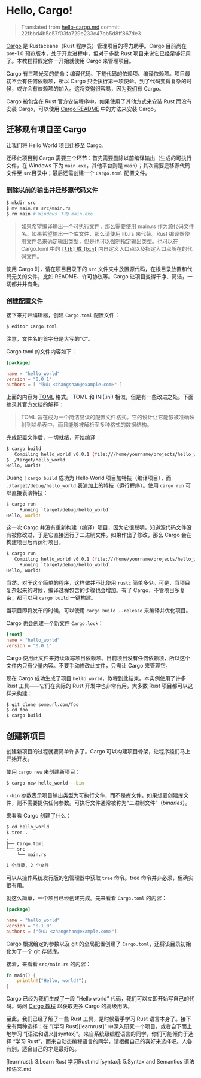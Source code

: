 # Hello, Cargo!

> Translated from [hello-cargo.md](https://github.com/rust-lang/rust/blob/22fbbd4b5c57f03fa729e233c47bb5d8ff867de3/src/doc/trpl/hello-cargo.md)
> commit: 22fbbd4b5c57f03fa729e233c47bb5d8ff867de3

[Cargo][cratesio] 是 Rustaceans（Rust 程序员）管理项目的得力助手。Cargo 目前尚在 pre-1.0 预览版本，处于开发进程中，但对于多数 Rust 项目来说它已经足够好用了。本教程将假定你一开始就使用 Cargo 来管理项目。

[cratesio]: http://doc.crates.io

Cargo 有三项光荣的使命：编译代码、下载代码的依赖项、编译依赖项。项目最初不会有任何依赖项，所以 Cargo 只会执行第一项使命。到了代码变得复杂的时候，或许会有依赖项的加入。这将变得很容易，因为我们有 Cargo。

Cargo 被包含在 Rust 官方安装程序中。如果使用了其他方式来安装 Rust 而没有安装 Cargo，可以使用 [Cargo README][cargoreadme] 中的方法来安装 Cargo。

[cargoreadme]: https://github.com/rust-lang/cargo#installing-cargo-from-nightlies

## 迁移现有项目至 Cargo

让我们将 Hello World 项目迁移至 Cargo。

迁移此项目到 Cargo 需要三个环节：首先需要删除以前编译输出（生成的可执行文件，在 Windows 下为 `main.exe`，其他平台则是 `main`）；其次需要迁移源代码文件至 `src`目录中；最后还需创建一个 `Cargo.toml` 配置文件。

### 删除以前的输出并迁移源代码文件

```bash
$ mkdir src
$ mv main.rs src/main.rs
$ rm main # Windows 下为 main.exe
```

> 如果希望编译输出一个可执行文件，那么需要使用 main.rs 作为源代码文件名。如果希望输出一个库文件，那么请使用 lib.rs 来代替。Rust 编译器使用文件名来确定输出类型，但是也可以强制指定输出类型。也可以在 Cargo.toml 中的 [`[lib]` 或 `[bin]`][crates-custom] 内自定义入口点以及指定入口点所在的代码文件。

[crates-custom]: http://doc.crates.io/manifest.html#configuring-a-target

使用 Cargo 时，请在项目目录下的 `src` 文件夹中放置源代码，在根目录放置和代码无关的文件，比如 README、许可协议等。Cargo 让项目变得干净、简洁，一切都井井有条。

### 创建配置文件

接下来打开编辑器，创建 `Cargo.toml` 配置文件：

```bash
$ editor Cargo.toml
```

注意，文件名的首字母是大写的“C”。

Cargo.toml 的文件内容如下：

```toml
[package]

name = "hello_world"
version = "0.0.1"
authors = [ "张山 <zhangshan@example.com>" ]
```

上面的内容为 [TOML][toml] 格式。 TOML 和 INI(.ini) 相似，但是有一些改进之处。下面摘录其官方文档的解释：

> TOML 旨在成为一个简洁易读的配置文件格式。它的设计让它能够被准确映射到哈希表中，而且能够被解析至多种格式的数据结构。

[toml]: https://github.com/toml-lang/toml

完成配置文件后，一切就绪，开始编译：

```bash
$ cargo build
   Compiling hello_world v0.0.1 (file:///home/yourname/projects/hello_world)
$ ./target/hello_world
Hello, world!
```

Duang！`cargo build` 成功为 Hello World 项目加特技（编译项目），而 `./target/debug/hello_world` 表演加上的特技（运行程序）。使用 `cargo run` 可以直接表演特技：

```rust
$ cargo run
     Running `target/debug/hello_world`
Hello, world!
```

这一次 Cargo 并没有重新构建（编译）项目，因为它很聪明，知道源代码文件没有被修改过，于是它直接运行了二进制文件。如果作出了修改，那么 Cargo 会在构建项目后再运行项目。

```bash
$ cargo run
   Compiling hello_world v0.0.1 (file:///home/yourname/projects/hello_world)
     Running `target/debug/hello_world`
Hello, world!
```

当然，对于这个简单的程序，这样做并不比使用 `rustc` 简单多少。可是，当项目复杂起来的时候，编译过程包含的步骤也会增加。有了 Cargo，不管项目多复杂，都可以用 `cargo build` 一键构建。

当项目即将发布的时候，可以使用 `cargo build --release` 来编译并优化项目。

Cargo 也会创建一个新文件 `Cargo.lock`：

```toml
[root]
name = "hello_world"
version = "0.0.1"
```

Cargo 使用此文件来持续跟踪项目依赖项。目前项目没有任何依赖项，所以这个文件内只有少量内容。不要手动修改此文件，只需让 Cargo 来管理它。

现在 Cargo 成功生成了项目 `hello_world`，教程到此结束。本实例使用了许多 Rust 工具——它们在实际的 Rust 开发中也非常有用。大多数 Rust 项目都可以这样来构建：

```bash
$ git clone someurl.com/foo
$ cd foo
$ cargo build
```

## 创建新项目

创建新项目的过程就要简单许多了。Cargo 可以构建项目骨架，让程序猿们马上开始开发。

使用 `cargo new` 来创建新项目：

```bash
$ cargo new hello_world --bin
```

`--bin` 参数表示项目输出类型为可执行文件，而不是库文件。如果想要创建库文件，则不需要提供任何参数。可执行文件通常被称为“二进制文件”（*binaries*）。

来看看 Cargo 创建了什么：

```bash
$ cd hello_world
$ tree .
.
├── Cargo.toml
└── src
    └── main.rs

1 个目录, 2 个文件
```

可以从操作系统发行版的包管理器中获取 `tree` 命令。tree 命令并非必须，但确实很有用。

就这么简单，一个项目已经创建完成。先来看看 `Cargo.toml` 的内容：

```toml
[package]

name = "hello_world"
version = "0.1.0"
authors = ["张山 <zhangshan@example.com>"]
```

Cargo 根据给定的参数以及 git 的全局配置创建了 `Cargo.toml`，还将该目录初始化为了一个 git 存储库。

接着，来看看 `src/main.rs` 的内容：

```rust
fn main() {
    println!("Hello, world!");
}
```

Cargo 已经为我们生成了一段 “Hello world” 代码，我们可以立即开始写自己的代码。访问 [Cargo 教程][guide] 以获取更多 Cargo 的高级用法。

[guide]: http://doc.crates.io/guide.html

至此，我们已经了解了一些 Rust 工具，是时候着手学习 Rust 语言本身了。接下来有两种选择：在 “[学习 Rust][learnrust]” 中深入研究一个项目，或者自下而上地学习 “[语法和语义][syntax]”。来自系统级编程语言的同学，你们可能倾向于选择 “学习 Rust”，而来自动态编程语言的同学，请根据自己的喜好来选择吧。人各有别，适合自己的才是最好的。

[learnrust]: 3.Learn Rust 学习Rust.md
[syntax]: 5.Syntax and Semantics 语法和语义.md
